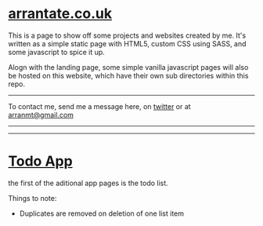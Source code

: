 # [arrantate.co.uk](https://arrantate.co.uk/)

This is a page to show off some projects and websites created by me.  It's written as a simple static page with HTML5, custom CSS using SASS, and some javascript to spice it up.

Alogn with the landing page, some simple vanilla javascript pages will also be hosted on this website, which have their own sub directories within this repo.

---

To contact me, send me a message here, on [twitter](https://twitter.com/arrantate) or at arranmt@gmail.com

---
---

# [Todo App](https://www.arrantate.co.uk/todo/todo.html)

the first of the aditional app pages is the todo list.  

Things to note:
- Duplicates are removed on deletion of one list item
